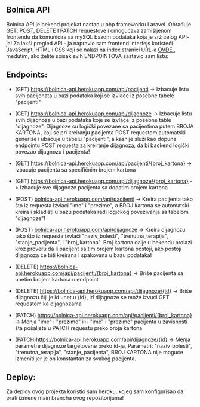 ## Bolnica API

Bolnica API je bekend projekat nastao u php frameworku Laravel. Obrađuje GET, POST, DELETE I PATCH requestove i omogućava zamišljenom frontendu da komunicira sa
mySQL bazom podataka koja je srž celog API- ja! Za lakši pregled API - ja napravio sam frontend interfejs koristeći JavaScript, HTML i CSS koji se nalazi na index stranici URL-a <a href = "https://bolnica-api.herokuapp.com/"> OVDE </a>, međutim, ako želite spisak svih ENDPOINTOVA sastavio sam listu:

## Endpoints:
- (GET) <a href = "https://bolnica-api.herokuapp.com/api/pacijenti">https://bolnica-api.herokuapp.com/api/pacijenti</a>   -> Izbacuje listu svih pacijenata u bazi podataka koji se izvlace iz posebne tabele "pacijenti"
- (GET) <a href = "https://bolnica-api.herokuapp.com/api/dijagnoze">https://bolnica-api.herokuapp.com/api/dijagnoze</a>   -> Izbacuje listu svih dijagnoza u bazi podataka koje se izvlace iz posebne table "dijagnoze". Dijagnoze su logički povezane sa pacijentima putem BROJA KARTONA, koji se pri kreiranju pacijenta POST requestom automatski generiše i ubacuje u tabelu "pacijenti", a kasnije služi kao dopuna endpointu POST requesta za kreiranje dijagnoza, da bi backend logički povezao dijagnozu i pacijenta!
- (GET) <a>https://bolnica-api.herokuapp.com/api/pacijenti/{broj_kartona} </a> -> Izbacuje pacijenta sa specifičnim brojem kartona
- (GET) <a>https://bolnica-api.herokuapp.com/api/dijagnoze/{broj_kartona} </a> -> Izbacuje sve dijagnoze pacijenta sa dodatim brojem kartona

- (POST) <a href ="">bolnica-api.herokuapp.com/api/pacijenti</a>  -> Kreira pacijenta tako što iz requesta izvlaci "ime" i "prezime", a BROJ kartona se automatski kreira i skladišti u bazu podataka radi logičkog povezivanja sa tabelom "dijagnoze"!
- (POST) <a href = "">bolnica-api.herokuapp.com/api/dijagnoze</a>  -> Kreira dijagnozu tako što iz requesta izvlači "naziv_bolesti", "trenutna_terapija", "stanje_pacijenta", i "broj_kartona". Broj kartona dalje u bekendu prolazi kroz proveru da li pacijent sa tim brojem kartona postoji, ako postoji dijagnoza će biti kreirana i spakovana u bazu podataka!

- (DELETE) <a>https://bolnica-api.herokuapp.com/api/pacijenti/{broj_kartona}</a> -> Briše pacijenta sa unetim brojem kartona u endpoint
- (DELETE) <a>https://bolnica-api.herokuapp.com/api/dijagnoze/{id}</a> -> Briše dijagnozu čiji je id unet u {id}, id dijagnoze se može izvući GET requestom ka dijagnozama

- (PATCH) <a>https://bolnica-api.herokuapp.com/api/pacijenti/{broj_kartona}</a> -> Menja "ime" i "prezime" ili i "ime" i "prezime" pacijenta u zavisnosti šta pošaljete u PATCH requestu preko broja kartona
- (PATCH)<a>https://bolnica-api.herokuapp.com/api/dijagnoze/{id}</a> -> Menja parametre dijagnoze targetovane preko id-ja, Parametri: "naziv_bolesti", "trenutna_terapija", "stanje_pacijenta", BROJ KARTONA nije moguće izmeniti jer je on konstantan za svakog pacijenta.

## Deploy:
Za deploy ovog projekta koristio sam heroku, kojeg sam konfigurisao da prati izmene main brancha ovog repozitorijuma!

